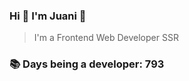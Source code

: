 ### Hi 👋 I&#39;m Juani 🦁

> I&#39;m a Frontend Web Developer SSR

### 📚 Days being a developer: 793
